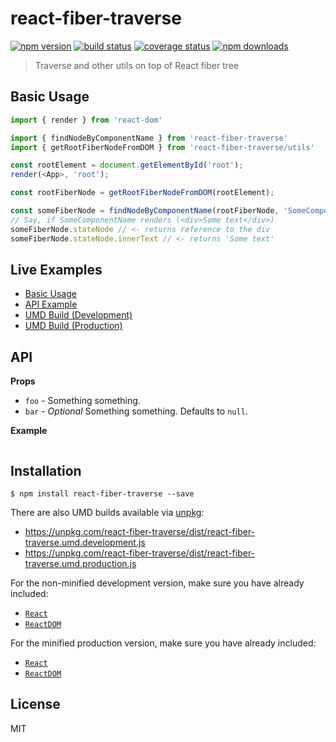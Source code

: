 # react-fiber-traverse

[![npm version][npmv-image]][npmv-url]
[![build status][travis-image]][travis-url]
[![coverage status][codecov-image]][codecov-url]
[![npm downloads][npmd-image]][npmd-url]

> Traverse and other utils on top of React fiber tree

## Basic Usage

```ts
import { render } from 'react-dom'

import { findNodeByComponentName } from 'react-fiber-traverse'
import { getRootFiberNodeFromDOM } from 'react-fiber-traverse/utils'

const rootElement = document.getElementById('root');
render(<App>, 'root');

const rootFiberNode = getRootFiberNodeFromDOM(rootElement);

const someFiberNode = findNodeByComponentName(rootFiberNode, 'SomeComponentName'); // <- returns FiberNode for first usage of 'SomeComponentName'
// Say, if SomeComponentName renders (<div>Some text</div>)
someFiberNode.stateNode // <- returns reference to the div
someFiberNode.stateNode.innerText // <- returns 'Some text'
```

## Live Examples

- [Basic Usage](https://codesandbox.io/)
- [API Example](https://codesandbox.io/)
- [UMD Build (Development)](https://codesandbox.io/)
- [UMD Build (Production)](https://codesandbox.io/)

## API

**Props**

- `foo` - Something something.
- `bar` - _Optional_ Something something. Defaults to `null`.

**Example**

```jsx
```

## Installation

```
$ npm install react-fiber-traverse --save
```

There are also UMD builds available via [unpkg](https://unpkg.com/):

- https://unpkg.com/react-fiber-traverse/dist/react-fiber-traverse.umd.development.js
- https://unpkg.com/react-fiber-traverse/dist/react-fiber-traverse.umd.production.js

For the non-minified development version, make sure you have already included:

- [`React`](https://unpkg.com/react/umd/react.development.js)
- [`ReactDOM`](https://unpkg.com/react-dom/umd/react-dom.development.js)

For the minified production version, make sure you have already included:

- [`React`](https://unpkg.com/react/umd/react.production.min.js)
- [`ReactDOM`](https://unpkg.com/react-dom/umd/react-dom.production.min.js)

## License

MIT

[travis-image]: https://img.shields.io/travis/bendtherules/react-fiber-traverse/master.svg?style=flat-square
[travis-url]: https://travis-ci.org/bendtherules/react-fiber-traverse
[codecov-image]: https://img.shields.io/codecov/c/github/bendtherules/react-fiber-traverse.svg?style=flat-square
[codecov-url]: https://codecov.io/gh/bendtherules/react-fiber-traverse
[npmv-image]: https://img.shields.io/npm/v/react-fiber-traverse.svg?style=flat-square
[npmv-url]: https://www.npmjs.com/package/react-fiber-traverse
[npmd-image]: https://img.shields.io/npm/dm/react-fiber-traverse.svg?style=flat-square
[npmd-url]: https://www.npmjs.com/package/react-fiber-traverse
